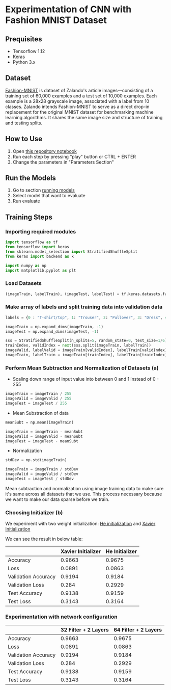 # Experimentation of CNN with Fashion MNIST Dataset
## Prequisites
- Tensorflow 1.12
- Keras
- Python 3.x

## Dataset
[Fashion-MNIST](https://github.com/zalandoresearch/fashion-mnist) is dataset of Zalando's article images—consisting of a training set of 60,000 examples and a test set of 10,000 examples. Each example is a 28x28 grayscale image, associated with a label from 10 classes. Zalando intends Fashion-MNIST to serve as a direct drop-in replacement for the original MNIST dataset for benchmarking machine learning algorithms. It shares the same image size and structure of training and testing splits.

## How to Use

1. Open [this repository notebook](https://colab.research.google.com/drive/1o_8lMv4jBnYIwOVeGu106k_J1lc5-F7y)
2. Run each step by pressing "play" button or CTRL + ENTER
3. Change the parameters in "Parameters Section"


## Run the Models

1. Go to section [running models](https://colab.research.google.com/drive/1o_8lMv4jBnYIwOVeGu106k_J1lc5-F7y#scrollTo=vF6OkgT7fmbk)
2. Select model that want to evaluate
3. Run evaluate 

## Training Steps

### Importing required modules

```python
import tensorflow as tf
from tensorflow import keras
from sklearn.model_selection import StratifiedShuffleSplit
from keras import backend as k

import numpy as np
import matplotlib.pyplot as plt

```

### Load Datasets

```python
(imageTrain, labelTrain), (imageTest, labelTest) = tf.keras.datasets.fashion_mnist.load_data()
```

### Make array of labels and split training data into validation data

```python
labels = {0 : "T-shirt/top", 1: "Trouser", 2: "Pullover", 3: "Dress", 4: "Coat", 5: "Sandal", 6: "Shirt", 7: "Sneaker", 8: "Bag", 9: "Ankle Boot"}

imageTrain = np.expand_dims(imageTrain, -1)
imageTest = np.expand_dims(imageTest, -1)

sss = StratifiedShuffleSplit(n_splits=5, random_state=0, test_size=1/6)
trainIndex, validIndex = next(sss.split(imageTrain, labelTrain))
imageValid, labelValid = imageTrain[validIndex], labelTrain[validIndex]
imageTrain, labelTrain = imageTrain[trainIndex], labelTrain[trainIndex]
```

### Perform Mean Subtraction and Normalization of Datasets (a)

* Scaling down range of input value into between 0 and 1 instead of 0 - 255

```python
imageTrain = imageTrain / 255
imageValid = imageValid / 255
imageTest = imageTest / 255
```
* Mean Substraction of data

```python
meanSubt = np.mean(imageTrain)

imageTrain = imageTrain - meanSubt
imageValid = imageValid - meanSubt
imageTest = imageTest - meanSubt
```

* Normalization

```python
stdDev = np.std(imageTrain)

imageTrain = imageTrain / stdDev
imageValid = imageValid / stdDev
imageTest = imageTest / stdDev
```

Mean subtraction and normalization using image training data to make sure it's same across all datasets that we use. This process necessary because we want to make our data sparse before we train.

### Choosing Initializer (b)

We experiment with two weight initialization: [He initialization](https://arxiv.org/abs/1502.01852) and [Xavier Initialization](http://proceedings.mlr.press/v9/glorot10a.html)

We can see the result in below table:

|                          | Xavier Initializer  |  He Initializer |
|--------------------------|---------------------|-----------------|
| Accuracy                 | 0.9663              | 0.9675          |
| Loss                     | 0.0891              | 0.0863          |
| Validation Accuracy      | 0.9194              | 0.9184          |
| Validation Loss          | 0.284               | 0.2929          |
| Test Accuracy            | 0.9138              | 0.9159          |
| Test Loss                | 0.3143              | 0.3164          | 

### Experimentation with network configuration



|                          |32 Filter + 2 Layers  |64 Filter + 2 Layers |
|--------------------------|-----------------------|--------------------|
| Accuracy                 | 0.9663                | 0.9675             |
| Loss                     | 0.0891                | 0.0863             |
| Validation Accuracy      | 0.9194                | 0.9184             |
| Validation Loss          | 0.284                 | 0.2929             |
| Test Accuracy            | 0.9138                | 0.9159             |
| Test Loss                | 0.3143                | 0.3164             |

###